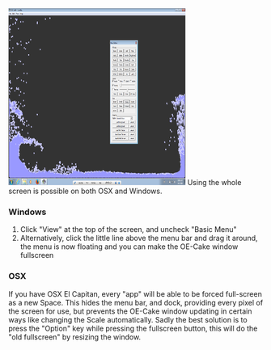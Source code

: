 <img src="/images/Screen%20Shot%202016-05-09%20at%2001.46.33.png" title="Demonstration of the floating menu on Windows" width="350" height="350" alt="Demonstration of the floating menu on Windows" />
Using the whole screen is possible on both OSX and Windows.

### Windows

1.  Click "View" at the top of the screen, and uncheck "Basic Menu"
2.  Alternatively, click the little line above the menu bar and drag it around, the menu is now floating and you can make the OE-Cake window fullscreen

### OSX

If you have OSX El Capitan, every "app" will be able to be forced full-screen as a new Space. This hides the menu bar, and dock, providing every pixel of the screen for use, but prevents the OE-Cake window updating in certain ways like changing the Scale automatically. Sadly the best solution is to press the "Option" key while pressing the fullscreen button, this will do the "old fullscreen" by resizing the window.
